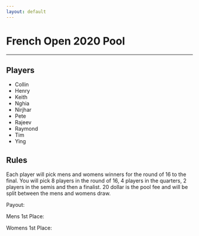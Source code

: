 ```yaml
---
layout: default
---
```


# French Open 2020 Pool

---

## Players

- Collin
- Henry
- Keith
- Nghia
- Nirjhar
- Pete
- Rajeev
- Raymond
- Tim
- Ying

## Rules

Each player will pick mens and womens winners for the round of 16 to the final. You will pick 8 players in the round of 16, 4 players in the quarters, 2 players in the semis and then a finalist. 20 dollar is the pool fee and will be split between the mens and womens draw.

Payout:

Mens 1st Place: 

Womens 1st Place:
